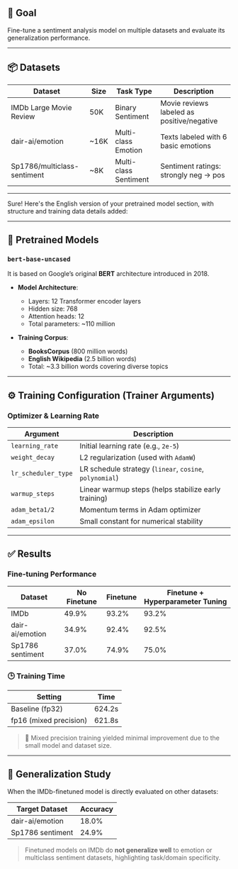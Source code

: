 ## 🎯 Goal

Fine-tune a sentiment analysis model on multiple datasets and evaluate its generalization performance.

---

## 📦 Datasets

| Dataset                     | Size  | Task Type             | Description                                |
| --------------------------- | ----- | --------------------- | ------------------------------------------ |
| IMDb Large Movie Review     | 50K   | Binary Sentiment      | Movie reviews labeled as positive/negative |
| dair-ai/emotion             | \~16K | Multi-class Emotion   | Texts labeled with 6 basic emotions        |
| Sp1786/multiclass-sentiment | \~8K  | Multi-class Sentiment | Sentiment ratings: strongly neg → pos      |

---

Sure! Here's the English version of your pretrained model section, with structure and training data details added:

---

## 🔧 Pretrained Models

### `bert-base-uncased`

It is based on Google’s original **BERT** architecture introduced in 2018.

* **Model Architecture**:

  * Layers: 12 Transformer encoder layers
  * Hidden size: 768
  * Attention heads: 12
  * Total parameters: \~110 million

* **Training Corpus**:

  * **BooksCorpus** (800 million words)
  * **English Wikipedia** (2.5 billion words)
  * Total: \~3.3 billion words covering diverse topics

---

## ⚙️ Training Configuration (Trainer Arguments)

### Optimizer & Learning Rate

| Argument            | Description                                             |
| ------------------- | ------------------------------------------------------- |
| `learning_rate`     | Initial learning rate (e.g., `2e-5`)                    |
| `weight_decay`      | L2 regularization (used with `AdamW`)                   |
| `lr_scheduler_type` | LR schedule strategy (`linear`, `cosine`, `polynomial`) |
| `warmup_steps`      | Linear warmup steps (helps stabilize early training)    |
| `adam_beta1/2`      | Momentum terms in Adam optimizer                        |
| `adam_epsilon`      | Small constant for numerical stability                  |

---

## ✅ Results

### Fine-tuning Performance

| Dataset          | No Finetune | Finetune | Finetune + Hyperparameter Tuning |
| ---------------- | ----------- | -------- | -------------------------------- |
| IMDb             | 49.9%       | 93.2%    | 93.2%                            |
| dair-ai/emotion  | 34.9%       | 92.4%    | 92.5%                            |
| Sp1786 sentiment | 37.0%       | 74.9%    | 75.0%                            |

### 🕒 Training Time

| Setting                | Time   |
| ---------------------- | ------ |
| Baseline (fp32)        | 624.2s   |
| fp16 (mixed precision) | 621.8s |

> 📝 Mixed precision training yielded minimal improvement due to the small model and dataset size.

---

## 🔄 Generalization Study

When the IMDb-finetuned model is directly evaluated on other datasets:

| Target Dataset   | Accuracy |
| ---------------- | -------- |
| dair-ai/emotion  | 18.0%    |
| Sp1786 sentiment | 24.9%    |

> Finetuned models on IMDb do **not generalize well** to emotion or multiclass sentiment datasets, highlighting task/domain specificity.

